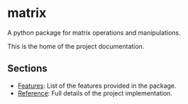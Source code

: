 # matrix

A python package for matrix operations and manipulations.

This is the home of the project documentation.

## Sections

- [Features](features.md): List of the features provided in the package.
- [Reference](reference.md): Full details of the project implementation.

